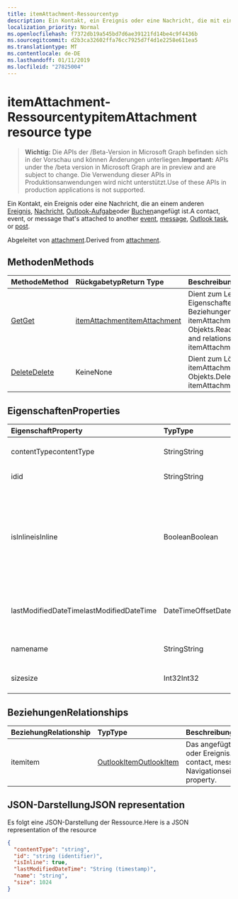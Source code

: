 ```yaml
---
title: itemAttachment-Ressourcentyp
description: Ein Kontakt, ein Ereignis oder eine Nachricht, die mit einem anderen Ereignis zugeordnet ist,
localization_priority: Normal
ms.openlocfilehash: f7372db19a545bd7d6ae39121fd14be4c9f4436b
ms.sourcegitcommit: d2b3ca32602ffa76cc7925d7f4d1e2258e611ea5
ms.translationtype: MT
ms.contentlocale: de-DE
ms.lasthandoff: 01/11/2019
ms.locfileid: "27825004"
---
```

# <a name="itemattachment-resource-type"></a><span data-ttu-id="ed27e-103">itemAttachment-Ressourcentyp</span><span class="sxs-lookup"><span data-stu-id="ed27e-103">itemAttachment resource type</span></span>

> <span data-ttu-id="ed27e-104">**Wichtig:** Die APIs der /Beta-Version in Microsoft Graph befinden sich in der Vorschau und können Änderungen unterliegen.</span><span class="sxs-lookup"><span data-stu-id="ed27e-104">**Important:** APIs under the /beta version in Microsoft Graph are in preview and are subject to change.</span></span> <span data-ttu-id="ed27e-105">Die Verwendung dieser APIs in Produktionsanwendungen wird nicht unterstützt.</span><span class="sxs-lookup"><span data-stu-id="ed27e-105">Use of these APIs in production applications is not supported.</span></span>

<span data-ttu-id="ed27e-106">Ein Kontakt, ein Ereignis oder eine Nachricht, die an einem anderen [Ereignis](../resources/event.md), [Nachricht](../resources/message.md), [Outlook-Aufgabe](../resources/outlooktask.md)oder [Buchen](../resources/post.md)angefügt ist.</span><span class="sxs-lookup"><span data-stu-id="ed27e-106">A contact, event, or message that's attached to another [event](../resources/event.md), [message](../resources/message.md), [Outlook task](../resources/outlooktask.md), or [post](../resources/post.md).</span></span>  

<span data-ttu-id="ed27e-107">Abgeleitet von [attachment](attachment.md).</span><span class="sxs-lookup"><span data-stu-id="ed27e-107">Derived from [attachment](attachment.md).</span></span>

## <a name="methods"></a><span data-ttu-id="ed27e-108">Methoden</span><span class="sxs-lookup"><span data-stu-id="ed27e-108">Methods</span></span>

| <span data-ttu-id="ed27e-109">Methode</span><span class="sxs-lookup"><span data-stu-id="ed27e-109">Method</span></span>       | <span data-ttu-id="ed27e-110">Rückgabetyp</span><span class="sxs-lookup"><span data-stu-id="ed27e-110">Return Type</span></span>  |<span data-ttu-id="ed27e-111">Beschreibung</span><span class="sxs-lookup"><span data-stu-id="ed27e-111">Description</span></span>|
|:---------------|:--------|:----------|
|[<span data-ttu-id="ed27e-112">Get</span><span class="sxs-lookup"><span data-stu-id="ed27e-112">Get</span></span>](../api/attachment-get.md) | [<span data-ttu-id="ed27e-113">itemAttachment</span><span class="sxs-lookup"><span data-stu-id="ed27e-113">itemAttachment</span></span>](itemattachment.md) |<span data-ttu-id="ed27e-114">Dient zum Lesen der Eigenschaften und der Beziehungen des itemAttachment-Objekts.</span><span class="sxs-lookup"><span data-stu-id="ed27e-114">Read properties and relationships of itemAttachment object.</span></span>|
|[<span data-ttu-id="ed27e-115">Delete</span><span class="sxs-lookup"><span data-stu-id="ed27e-115">Delete</span></span>](../api/attachment-delete.md) | <span data-ttu-id="ed27e-116">Keine</span><span class="sxs-lookup"><span data-stu-id="ed27e-116">None</span></span> |<span data-ttu-id="ed27e-117">Dient zum Löschen des itemAttachment-Objekts.</span><span class="sxs-lookup"><span data-stu-id="ed27e-117">Delete itemAttachment object.</span></span> |

## <a name="properties"></a><span data-ttu-id="ed27e-118">Eigenschaften</span><span class="sxs-lookup"><span data-stu-id="ed27e-118">Properties</span></span>
| <span data-ttu-id="ed27e-119">Eigenschaft</span><span class="sxs-lookup"><span data-stu-id="ed27e-119">Property</span></span>     | <span data-ttu-id="ed27e-120">Typ</span><span class="sxs-lookup"><span data-stu-id="ed27e-120">Type</span></span>   |<span data-ttu-id="ed27e-121">Beschreibung</span><span class="sxs-lookup"><span data-stu-id="ed27e-121">Description</span></span>|
|:---------------|:--------|:----------|
|<span data-ttu-id="ed27e-122">contentType</span><span class="sxs-lookup"><span data-stu-id="ed27e-122">contentType</span></span>|<span data-ttu-id="ed27e-123">String</span><span class="sxs-lookup"><span data-stu-id="ed27e-123">String</span></span>|<span data-ttu-id="ed27e-124">Der Inhaltstyp der Anlage.</span><span class="sxs-lookup"><span data-stu-id="ed27e-124">The content type of the attachment.</span></span>|
|<span data-ttu-id="ed27e-125">id</span><span class="sxs-lookup"><span data-stu-id="ed27e-125">id</span></span>|<span data-ttu-id="ed27e-126">String</span><span class="sxs-lookup"><span data-stu-id="ed27e-126">String</span></span>| <span data-ttu-id="ed27e-127">Die Anlagen-ID.</span><span class="sxs-lookup"><span data-stu-id="ed27e-127">The attachment ID.</span></span>|
|<span data-ttu-id="ed27e-128">isInline</span><span class="sxs-lookup"><span data-stu-id="ed27e-128">isInline</span></span>|<span data-ttu-id="ed27e-129">Boolean</span><span class="sxs-lookup"><span data-stu-id="ed27e-129">Boolean</span></span>|<span data-ttu-id="ed27e-130">Legen Sie diesen auf „true“ fest, wenn es sich um eine Inlineanlage handelt, z. B. ein eingebettetes Bild innerhalb des Textkörpers des Elements.</span><span class="sxs-lookup"><span data-stu-id="ed27e-130">Set to true if the attachment is inline, such as an embedded image within the body of the item.</span></span>|
|<span data-ttu-id="ed27e-131">lastModifiedDateTime</span><span class="sxs-lookup"><span data-stu-id="ed27e-131">lastModifiedDateTime</span></span>|<span data-ttu-id="ed27e-132">DateTimeOffset</span><span class="sxs-lookup"><span data-stu-id="ed27e-132">DateTimeOffset</span></span>|<span data-ttu-id="ed27e-133">Letzte Uhrzeit und letztes Datum der Änderung der Anlage.</span><span class="sxs-lookup"><span data-stu-id="ed27e-133">The last time and date that the attachment was modified.</span></span>|
|<span data-ttu-id="ed27e-134">name</span><span class="sxs-lookup"><span data-stu-id="ed27e-134">name</span></span>|<span data-ttu-id="ed27e-135">String</span><span class="sxs-lookup"><span data-stu-id="ed27e-135">String</span></span>|<span data-ttu-id="ed27e-136">Der Anzeigename der Anlage.</span><span class="sxs-lookup"><span data-stu-id="ed27e-136">The display name of the attachment.</span></span>|
|<span data-ttu-id="ed27e-137">size</span><span class="sxs-lookup"><span data-stu-id="ed27e-137">size</span></span>|<span data-ttu-id="ed27e-138">Int32</span><span class="sxs-lookup"><span data-stu-id="ed27e-138">Int32</span></span>|<span data-ttu-id="ed27e-139">Die Größe der Anlage in Byte.</span><span class="sxs-lookup"><span data-stu-id="ed27e-139">The size in bytes of the attachment.</span></span>|

## <a name="relationships"></a><span data-ttu-id="ed27e-140">Beziehungen</span><span class="sxs-lookup"><span data-stu-id="ed27e-140">Relationships</span></span>
| <span data-ttu-id="ed27e-141">Beziehung</span><span class="sxs-lookup"><span data-stu-id="ed27e-141">Relationship</span></span> | <span data-ttu-id="ed27e-142">Typ</span><span class="sxs-lookup"><span data-stu-id="ed27e-142">Type</span></span>   |<span data-ttu-id="ed27e-143">Beschreibung</span><span class="sxs-lookup"><span data-stu-id="ed27e-143">Description</span></span>|
|:---------------|:--------|:----------|
|<span data-ttu-id="ed27e-144">item</span><span class="sxs-lookup"><span data-stu-id="ed27e-144">item</span></span>|[<span data-ttu-id="ed27e-145">OutlookItem</span><span class="sxs-lookup"><span data-stu-id="ed27e-145">OutlookItem</span></span>](outlookitem.md)|<span data-ttu-id="ed27e-146">Das angefügte Kontakt Nachricht oder Ereignis.</span><span class="sxs-lookup"><span data-stu-id="ed27e-146">The attached contact, message or event.</span></span> <span data-ttu-id="ed27e-147">Navigationseigenschaft.</span><span class="sxs-lookup"><span data-stu-id="ed27e-147">Navigation property.</span></span>|

## <a name="json-representation"></a><span data-ttu-id="ed27e-148">JSON-Darstellung</span><span class="sxs-lookup"><span data-stu-id="ed27e-148">JSON representation</span></span>

<span data-ttu-id="ed27e-149">Es folgt eine JSON-Darstellung der Ressource.</span><span class="sxs-lookup"><span data-stu-id="ed27e-149">Here is a JSON representation of the resource</span></span>

<!-- {
  "blockType": "resource",
  "optionalProperties": [
    "item"
  ],
  "@odata.type": "microsoft.graph.itemAttachment"
}-->

```json
{
  "contentType": "string",
  "id": "string (identifier)",
  "isInline": true,
  "lastModifiedDateTime": "String (timestamp)",
  "name": "string",
  "size": 1024
}

```
<!-- uuid: 8fcb5dbc-d5aa-4681-8e31-b001d5168d79
2015-10-25 14:57:30 UTC -->
<!-- {
  "type": "#page.annotation",
  "description": "itemAttachment resource",
  "keywords": "",
  "section": "documentation",
  "tocPath": ""
}-->
